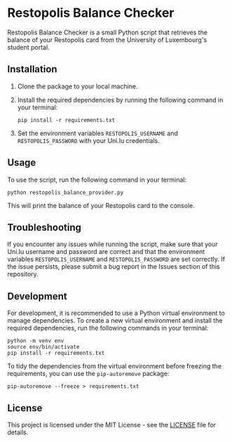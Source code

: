 # Restopolis Balance Checker

Restopolis Balance Checker is a small Python script that retrieves the balance of your Restopolis card from the University of Luxembourg's student portal. 

## Installation

1. Clone the package to your local machine.
2. Install the required dependencies by running the following command in your terminal:

    ```
    pip install -r requirements.txt
    ```

3. Set the environment variables `RESTOPOLIS_USERNAME` and `RESTOPOLIS_PASSWORD` with your Uni.lu credentials.

## Usage

To use the script, run the following command in your terminal:

```
python restopolis_balance_provider.py
```

This will print the balance of your Restopolis card to the console.

## Troubleshooting

If you encounter any issues while running the script, make sure that your Uni.lu username and password are correct and that the environment variables `RESTOPOLIS_USERNAME` and `RESTOPOLIS_PASSWORD` are set correctly. If the issue persists, please submit a bug report in the Issues section of this repository.

## Development

For development, it is recommended to use a Python virtual environment to manage dependencies. To create a new virtual environment and install the required dependencies, run the following commands in your terminal:

```
python -m venv env
source env/bin/activate
pip install -r requirements.txt
```

To tidy the dependencies from the virtual environment before freezing the requirements, you can use the `pip-autoremove` package:

```
pip-autoremove --freeze > requirements.txt
```

## License

This project is licensed under the MIT License - see the [LICENSE](LICENSE) file for details.
